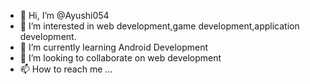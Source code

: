 - 👋 Hi, I’m @Ayushi054
- 👀 I’m interested in web development,game development,application development.
- 🌱 I’m currently learning Android Development 
- 💞️ I’m looking to collaborate on web development 
- 📫 How to reach me ...

<!---
Ayushi054/Ayushi054 is a ✨ special ✨ repository because its `README.md` (this file) appears on your GitHub profile.
You can click the Preview link to take a look at your changes.
--->
